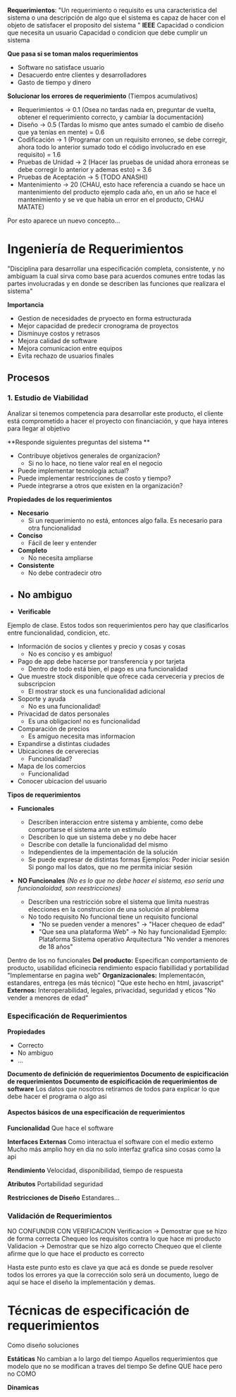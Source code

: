 **Requerimientos**:
	"Un requerimiento o requisito es una caracteristica del sistema o una descripción de algo que el sistema es capaz de hacer con el objeto de satisfacer el proposito del sistema "
	**IEEE**
		Capacidad o condicion que necesita un usuario
		Capacidad o condicion que debe cumplir un sistema

**Que pasa si se toman malos requerimientos**
- Software no satisface usuario
- Desacuerdo entre clientes y desarrolladores
- Gasto de tiempo y dinero

**Solucionar los errores de requerimiento** (Tiempos acumulativos)
- Requerimientos -> 0.1 (Osea no tardas nada en, preguntar de vuelta, obtener el requerimiento correcto, y cambiar la documentación)
- Diseño -> 0.5 (Tardas lo mismo que antes sumado el cambio de diseño que ya tenías en mente) = 0.6
- Codificación -> 1 (Programar con un requisito erroneo, se debe corregir, ahora todo lo anterior sumado todo el código involucrado en ese requisito) = 1.6
- Pruebas de Unidad -> 2 (Hacer las pruebas de unidad ahora erroneas se debe corregir lo anterior y ademas esto) = 3.6
- Pruebas de Aceptación -> 5 (TODO ANASHI)
- Mantenimiento -> 20 (CHAU, esto hace referencia a cuando se hace un mantenimiento del producto ejemplo cada año, en un año se hace el mantenimiento y se ve que habia un error en el producto, CHAU MATATE)

Por esto aparece un nuevo concepto...

# Ingeniería de Requerimientos
"Disciplina para desarrollar una especificación completa, consistente, y no ambiguam la cual sirva como base para acuerdos comunes entre todas las partes involucradas y en donde se describen las funciones que realizara el sistema"

**Importancia**
- Gestion de necesidades de pryoecto en forma estructurada
- Mejor capacidad de predecir cronograma de proyectos
- Disminuye costos y retrasos
- Mejora calidad de software
- Mejora comunicacion entre equipos
- Evita rechazo de usuarios finales

## Procesos
### 1. Estudio de Viabilidad
Analizar si tenemos competencia para desarrollar este producto, el cliente está comprometido a hacer el proyecto con financiación, y que haya interes para llegar al objetivo

**Responde siguientes preguntas del sistema **
- Contribuye objetivos generales de organizacion?
	- Si no lo hace, no tiene valor real en el negocio
- Puede implementar tecnología actual?
- Puede implementar restricciones de costo y tiempo?
- Puede integrarse a otros que existen en la organización?

**Propiedades de los requerimientos**
- **Necesario**
	- Si un requerimiento no está, entonces algo falla. Es necesario para otra funcionalidad
- **Conciso**
	- Fácil de leer y entender
- **Completo**
	- No necesita ampliarse
- **Consistente**
	- No debe contradecir otro
- **No ambiguo**
	- 
- **Verificable**

Ejemplo de clase. Estos todos son requerimientos pero hay que clasificarlos entre funcionalidad, condicion, etc.
- Información de socios y clientes y precio y cosas y cosas
	- No es conciso y es ambiguo!
- Pago de app debe hacerse por transferencia y por tarjeta
	- Dentro de todo está bien, el pago es una funcionalidad
- Que muestre stock disponible que ofrece cada cerveceria y precios de subscripcion
	- El mostrar stock es una funcionalidad adicional
- Soporte y ayuda
	- No es una funcionalidad! 
- Privacidad de datos personales
	- Es una obligacion! no es funcionalidad 
- Comparación de precios
	- Es amiguo necesita mas informacion 
- Expandirse a distintas ciudades
- Ubicaciones de cerverecias 
	- Funcionalidad?
- Mapa de los comercios
	- Funcionalidad
- Conocer ubicacion del usuario

**Tipos de requerimientos**
- **Funcionales**
	- Describen interaccion entre sistema y ambiente, como debe comportarse el sistema ante un estimulo
	- Describen lo que un sistema debe y no debe hacer
	- Describe con detalle la funcionalidad del mismo
	- Independientes de la impementación de la solución
	- Se puede expresar de distintas formas
Ejemplos:
	Poder iniciar sesión
	Si pongo mal los datos, que no me permita iniciar sesión

- **NO Funcionales** *(No es lo que no debe hacer el sistema, eso sería una funcionaloidad, son reestricciones)*
	- Describen una restricción sobre el sistema que limita nuestras elecciones en la construccion de una solución al problema
	- No todo requisito No funcional tiene un requisito funcional
		- "No se pueden vender a menores" -> "Hacer chequeo de edad"
		- "Que sea una plataforma Web" -> No hay funcionalidad
Ejemplo: 
	Plataforma
	Sistema operativo
	Arquitectura
	"No vender a menores de 18 años"

Dentro de los no funcionales
**Del producto:**
	Especifican comportamiento de producto, usabilidad eficinecia rendimiento espacio fiabillidad y portabilidad
		"Implementarse en pagina web"
**Organizacionales:**
	Implementacón, estandares, entrega (es más técnico)
		"Que este hecho en html, javascript"
**Externos:**
	Interoperabilidad, legales, privacidad, seguridad y eticos
		"No vender a menores de edad"

### Especificación de Requerimientos
**Propiedades**
- Correcto
- No ambiguo
- ...

**Documento de definición de requerimientos**
**Documento de espicificación de requerimientos**
**Documento de espicificación de requerimientos de software**
Los datos que nosotros retiramos de todos para explicar lo que debe hacer el programa o algo asi

#### Aspectos básicos de una especificación de requerimientos
**Funcionalidad**
	Que hace el software

**Interfaces Externas**
	Como interactua el software con el medio externo 
	Mucho más amplio hoy en dia no solo interfaz grafica sino cosas como la api 

**Rendimiento**
	Velocidad, disponibilidad, tiempo de respuesta

**Atributos**
	Portabilidad seguridad 

**Restricciones de Diseño**
	Estandares...

### Validación de Requerimientos
NO CONFUNDIR CON VERIFICACION
Verificacion -> Demostrar que se hizo de forma correcta
	Chequeo los requisitos contra lo que hace mi producto 
Validacion -> Demostrar que se hizo algo correcto
	Chequeo que el cliente afirme que lo que hace el producto es correcto

Hasta este punto esto es clave ya que acá es donde se puede resolver todos los errores ya que la corrección solo será un documento, luego de aquí se hace el diseño la implementación y demas.

# Técnicas de especificación de requerimientos
Como diseño soluciones

**Estáticas**
No cambian a lo largo del tiempo 
Aquellos requerimientos que modelo que no se modifican a traves del tiempo
Se define QUE hace pero no COMO


**Dinamicas**
